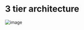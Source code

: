 # 3 tier architecture

![image](https://github.com/charan-creator/Concepts/assets/85110032/0c3824e0-a9c1-4570-8145-2abdf08fd26f)
